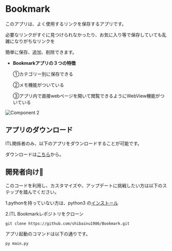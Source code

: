 # Bookmark
このアプリは、よく使用するリンクを保存するアプリです。

必要なリンクがすぐに見つけられなかったり、お気に入り等で保存していても乱雑になりがちなリンクを

簡単に保存、追加、削除できます。

- **Bookmarkアプリの３つの特徴**

  ①カテゴリー別に保存できる

  ②メモ機能がついている

  ③アプリ内で直接webページを開いて閲覧できるようにWebView機能がついている


![Component 2](https://user-images.githubusercontent.com/107255635/200999425-e8d8f1c6-534f-4e50-9f8a-b30dc16c2c82.png)


## アプリのダウンロード
ITL関係者のみ、以下のアプリをダウンロードすることが可能です。

ダウンロードは[こちら]('#')から。


## 開発者向け🚀

このコードを利用し、カスタマイズや、アップデートに挑戦したい方は以下のステップを踏んでください。

1.pythonを持っていない方は、python3 の[インストール]('https://www.python.org/downloads/')


2.ITL Bookmarkレポジトリをクローン

```
git clone https://github.com/shibainu1986/Bookmark.git
```

アプリ起動のコマンドは以下の通りです。

```
py main.py
```